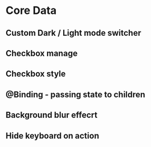 # Core Data
## Custom Dark / Light mode switcher
## Checkbox manage
## Checkbox style
## @Binding - passing state to children
## Background blur effecrt
## Hide keyboard on action


